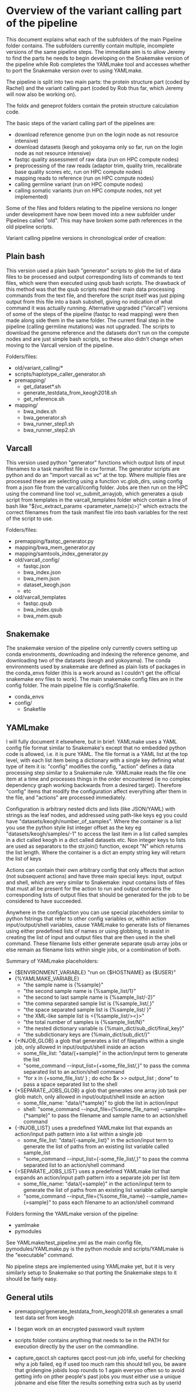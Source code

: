 # Overview of the variant calling part of the pipeline

This document explains what each of the subfolders of the main Pipeline folder contains. The subfolders currently contain multiple, incomplete versions of the same pipeline steps. The immediate aim is to allow Jeremy to find the parts he needs to begin developing on the Snakemake version of the pipeline while Rob completes the YAMLmake tool and accesses whether to port the Snakemake version over to using YAMLmake.

The pipeline is split into two main parts: the protein structure part (coded by Rachel) and the variant calling part (coded by Rob thus far, which Jeremy will now also be working on).

The foldx and geneprot folders contain the protein structure calculation code.

The basic steps of the variant calling part of the pipelines are:

- download reference genome (run on the login node as not resource intensive)
- download datasets (keogh and yokoyama only so far, run on the login node as not resource intensive)
- fastqc quality assessment of raw data (run on HPC compute nodes)
- preprocessing of the raw reads (adaptor trim, quality trim, recalibrate base quality scores etc, run on HPC compute nodes)
- mapping reads to reference (run on HPC compute nodes)
- calling germline variant (run on HPC compute nodes)
- calling somatic variants (run on HPC compute nodes, not yet implemented)

Some of the files and folders relating to the pipeline versions no longer under development have now been moved into a new subfolder under Pipelines called "old". This may have broken some path references in the old pipeline scripts.

Variant calling pipeline versions in chronological order of creation:

## Plain bash
This version used a plain bash "generator" scripts to glob the list of data files to be processed and output corresponding lists of commands to text files, which were then executed using qsub bash scripts. The drawback of this method was that the qsub scripts read their main data processing commands from the text file, and therefore the script itself was just piping output from this file into a bash subshell, giving no indication of what command it was actually running. Alternative upgraded ("Varcall") versions of some of the steps of the pipeline (fastqc to read mapping) were then made along side them in the same folder. The current final step in the pipeline (calling germline mutations) was not upgraded. The scripts to download the genome reference and the datasets don't run on the compute nodes and are just simple bash scripts, so these also didn't change when moving to the Varcall version of the pipeline.

Folders/files:
- old/variant_calling/*
- scripts/haplotype_caller_generator.sh
- premapping/
  - get_dataset*.sh
  - generate_testdata_from_keogh2018.sh
  - get_reference.sh
- mapping/
  - bwa_index.sh
  - bwa_generator.sh
  - bwa_runner_step1.sh
  - bwa_runner_step2.sh

## Varcall
This version used python "generator" functions which output lists of input filenames to a task manifest file in csv format. The generator scripts are python and do an "import varcall as vc" at the top. Where multiple files are processed these are selecting using a function vc.glob_dirs, using config from a json file from the varcall/config folder. Jobs are then run on the HPC using the command line tool vc_submit_arrayjob, which generates a qsub script from templates in the varcall_templates folder which contain a line of bash like "$(vc_extract_params <parameter_name(s)>)"  which extracts the correct filenames from the task manifest file into bash variables for the rest of the script to use.

Folders/files:
- premapping/fastqc_generator.py
- mapping/bwa_mem_generator.py
- mapping/samtools_index_generator.py
- old/varcall_config/
  - fastqc.json
  - bwa_index.json
  - bwa_mem.json
  - dataset_keogh.json
  - etc
- old/varcall_templates
  - fastqc.qsub
  - bwa_index.qsub
  - bwa_mem.qsub

## Snakemake
The snakemake version of the pipeline only currently covers setting up conda environments, downloading and indexing the reference genome, and downloading two of the datasets (keogh and yokoyama). The conda environments used by snakemake are defined as plain lists of packages in the conda_envs folder (this is a work around as I couldn't get the official snakemake env files to work). The main snakemake config files are in the config folder. The main pipeline file is config/Snakefile.

- conda_envs
- config/
  - Snakefile

## YAMLmake
I will fully document it elsewhere, but in brief: YAMLmake uses a YAML config file format similar to Snakemake's except that no embedded python code is allowed, i.e. it is pure YAML. The file format is a YAML list at the top level, with each list item being a dictionary with a single key defining what type of item it is: "config" modifies the config, "action" defines a data processing step similar to a Snakemake rule. YAMLmake reads the file one item at a time and processes things in the order encountered (ie no complex dependency graph working backwards from a desired target). Therefore "config" items that modify the configuration affect everything after them in the file, and "actions" are processed immediately.

Configuration is arbitrary nested dicts and lists (like JSON/YAML) with strings as the leaf nodes, and addressed using path-like keys eg you could have "datasets/keogh/number_of_samples". Where the container is a list you use the python style list integer offset as the key eg "datasets/keogh/samples/-1" to access the last item in a list called samples in a dict called keogh in a dict called datasets etc. Non integer keys to lists are used as separators to the str.join() function, except "N" which returns the list length. Where the container is a dict an empty string key will return the list of keys

Actions can contain their own arbitrary config that only affects that action (not subsequent actions) and have three main special keys: input, output and shell, which are very similar to Snakemake: input contains lists of files that must all be present for the action to run and output contains the corresponding lists of output files that should be generated for the job to be considered to have succeeded.

Anywhere in the config/action you can use special placeholders similar to python fstrings that refer to other config variables or, within action input/output/shell variables, cause YAMLmake to generate lists of filenames using either predefined lists of names or using globbing, to assist in creating the list of input and output files that are then used in the shell command. These filename lists either generate separate qsub array jobs or else remain as filename lists within single jobs, or a combination of both.

Summary of YAMLmake placeholders:

- {$ENVIRONMENT_VARIABLE} "run on {$HOSTNAME} as {$USER}"
- {%YAMLMAKE_VARIABLE}
  - "the sample name is {%sample}"
  - "the second sample name is {%sample_list/1}"
  - "the second to last sample name is {%sample_list/-2}"
  - "the comma separated sample list is {%sample_list/,}"
  - "the space separated sample list is {%sample_list/ }"
  - "the XML-like sample list is <{%sample_list/><}>"
  - "the total number of samples is {%sample_list/N}"
  - "the nested dictionary variable is {%main_dict/sub_dict/final_key}"
  - "the subdictionary keys are {%main_dict/sub_dict/}"
- {+INJOB_GLOB} a glob that generates a list of filepaths within a single job, only allowed in input/output/shell inside an action
  - some_file_list: "data/{+sample}" in the action/input term to generate the list
  - "some_command --input_list={+some_file_list/,}" to pass the comma separated list to an action/shell command
  - "for x in {+some_file_list/ } ; do echo $x >> output_list ; done" to pass a space separated list to the shell
- {*SEPARATE_JOBS_GLOB} a glob that generates one array job task per glob match, only allowed in input/output/shell inside an action
  - some_file_name: "data/{*sample}" to glob the list in action/input
  - shell: "some_command --input_file={%some_file_name} --sample={*sample}" to pass the filename and sample name to an action/shell command
- {-INJOB_LIST} uses a predefined YAMLmake list that expands an action/input path pattern into a list within a single job
  - some_file_list: "data/{-sample_list}" in the action/input term to generate the list of paths from an existing list variable called sample_list
  - "some_command --input_list={-some_file_list/,}" to pass the comma separated list to an action/shell command
- {=SEPARATE_JOBS_LIST} uses a predefined YAMLmake list that expands an action/input path pattern into a separate job per list item
  - some_file_name: "data/{=sample}" in the action/input term to generate the list of paths from an existing list variable called sample
  - "some_command --input_file={%some_file_name} --sample_name={=sample}" to pass each filename to an action/shell command


Folders forming the YAMLmake version of the pipeline:

- yamlmake
- pymodules

See YAMLmake/test_pipeline.yml as the main config file, pymodules/YAMLmake.py is the python module and scripts/YAMLmake is the "executable" command.

No pipeline steps are implemented using YAMLmake yet, but it is very similarly setup to Snakemake so that porting the Snakemake steps to it should be fairly easy.

## General utils
- premapping/generate_testdata_from_keogh2018.sh generates a small test data set from keogh

- I began work on an encrypted password vault system

- scripts folder contains anything that needs to be in the PATH for execution directly by the user on the commandline.

- capture_qacct.sh captures qacct post-run job info, useful for checking why a job failed, eg if used too much ram this should tell you, be aware that gridengine jobids loop rounds to 1 again everyso often so to avoid getting info on pther people's past jobs you must either use a unique jobname and else filter the results something extra such as by userid 